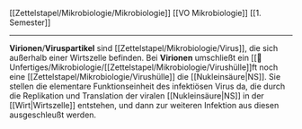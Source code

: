 [[Zettelstapel/Mikrobiologie/Mikrobiologie]] [[VO Mikrobiologie]] [[1. Semester]]

---

**Virionen**/**Viruspartikel** sind [[Zettelstapel/Mikrobiologie/Virus]], die sich außerhalb einer Wirtszelle befinden. Bei **Virionen** umschließt ein [[📂Unfertiges/Mikrobiologie/[[Zettelstapel/Mikrobiologie/Virushülle]]ft noch eine [[Zettelstapel/Mikrobiologie/Virushülle]] die [[Nukleinsäure|NS]]. Sie stellen die elementare Funktionseinheit des infektiösen Virus da, die durch die Replikation und Translation der viralen [[Nukleinsäure|NS]] in der [[Wirt|Wirtszelle]] entstehen, und dann zur weiteren Infektion aus diesen ausgeschleußt werden.